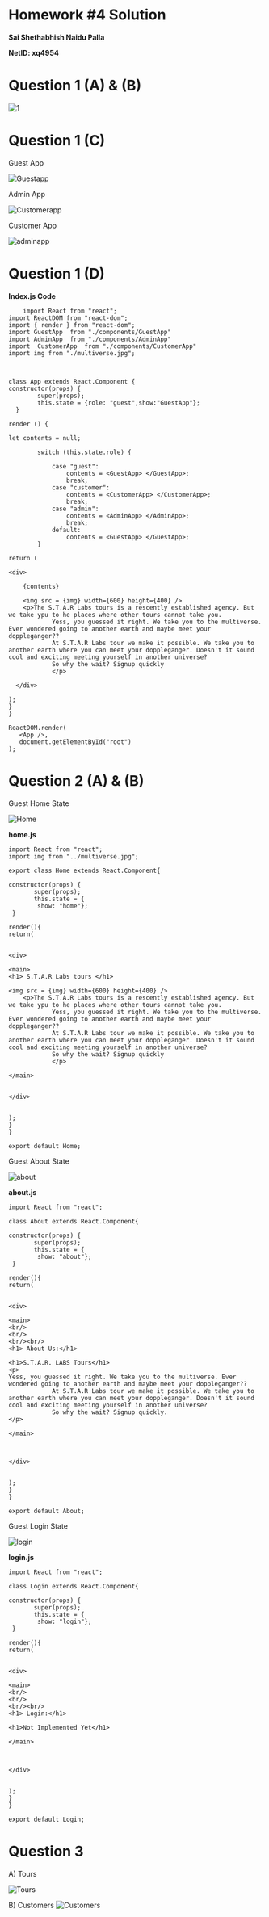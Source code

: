 # Homework #4 Solution

**Sai Shethabhish Naidu Palla**

**NetID: xq4954**

# Question 1 (A) & (B)

![1](images/1.png)

# Question 1 (C)

Guest App

![Guestapp](images/2.png)
 
Admin App

![Customerapp](images/3.png)

Customer App

![adminapp](images/4.png)

# Question 1 (D)

**Index.js Code**

		import React from "react";
	import ReactDOM from "react-dom";
	import { render } from "react-dom";
	import GuestApp  from "./components/GuestApp"
	import AdminApp  from "./components/AdminApp"
	import  CustomerApp  from "./components/CustomerApp"
	import img from "./multiverse.jpg";



	class App extends React.Component {
	constructor(props) {
	        super(props);
	        this.state = {role: "guest",show:"GuestApp"};
	  }

	render () {

	let contents = null;

	        switch (this.state.role) {

	            case "guest":
	                contents = <GuestApp> </GuestApp>;
	                break;
	            case "customer":
	                contents = <CustomerApp> </CustomerApp>;
	                break;
	            case "admin":
	                contents = <AdminApp> </AdminApp>;
	                break;
	            default:
	                contents = <GuestApp> </GuestApp>;
	        }

	return (

	<div>

	    {contents}

	    <img src = {img} width={600} height={400} />
	    <p>The S.T.A.R Labs tours is a rescently established agency. But we take ypu to he places where other tours cannot take you.
				Yess, you guessed it right. We take you to the multiverse. Ever wondered going to another earth and maybe meet your doppleganger??
				At S.T.A.R Labs tour we make it possible. We take you to another earth where you can meet your doppleganger. Doesn't it sound cool and exciting meeting yourself in another universe?
				So why the wait? Signup quickly
				</p>

	  </div>

	);
	}
	}

	ReactDOM.render(
	   <App />,
	   document.getElementById("root")
	);


# Question 2 (A) & (B)

Guest Home State

![Home](images/5.png)

**home.js**

	import React from "react";
	import img from "../multiverse.jpg";

	export class Home extends React.Component{

	constructor(props) {
	       super(props);
	       this.state = {
	        show: "home"};
	 }

	render(){
	return(


	<div>

	<main>
	<h1> S.T.A.R Labs tours </h1>

	<img src = {img} width={600} height={400} />
	    <p>The S.T.A.R Labs tours is a rescently established agency. But we take ypu to he places where other tours cannot take you.
				Yess, you guessed it right. We take you to the multiverse. Ever wondered going to another earth and maybe meet your doppleganger??
				At S.T.A.R Labs tour we make it possible. We take you to another earth where you can meet your doppleganger. Doesn't it sound cool and exciting meeting yourself in another universe?
				So why the wait? Signup quickly
				</p>

	</main>


	</div>


	);
	}
	}

	export default Home;

Guest About State

![about](images/6.png)


**about.js**

	import React from "react";

	class About extends React.Component{

	constructor(props) {
	       super(props);
	       this.state = {
	        show: "about"};
	 }

	render(){
	return(


	<div>

	<main>
	<br/>
	<br/>
	<br/><br/>
	<h1> About Us:</h1>

	<h1>S.T.A.R. LABS Tours</h1>
	<p>
	Yess, you guessed it right. We take you to the multiverse. Ever wondered going to another earth and maybe meet your doppleganger??
				At S.T.A.R Labs tour we make it possible. We take you to another earth where you can meet your doppleganger. Doesn't it sound cool and exciting meeting yourself in another universe?
				So why the wait? Signup quickly.
	</p>

	</main>

	 

	</div>


	);
	}
	}

	export default About;

Guest Login State

![login](images/7.png)

**login.js**

	import React from "react";

	class Login extends React.Component{

	constructor(props) {
	       super(props);
	       this.state = {
	        show: "login"};
	 }

	render(){
	return(


	<div>

	<main>
	<br/>
	<br/>
	<br/><br/>
	<h1> Login:</h1>

	<h1>Not Implemented Yet</h1>

	</main>

	 

	</div>


	);
	}
	}

	export default Login;

# Question 3

A) Tours

![Tours](images/8.png)


B) Customers
![Customers](images/9.png)
